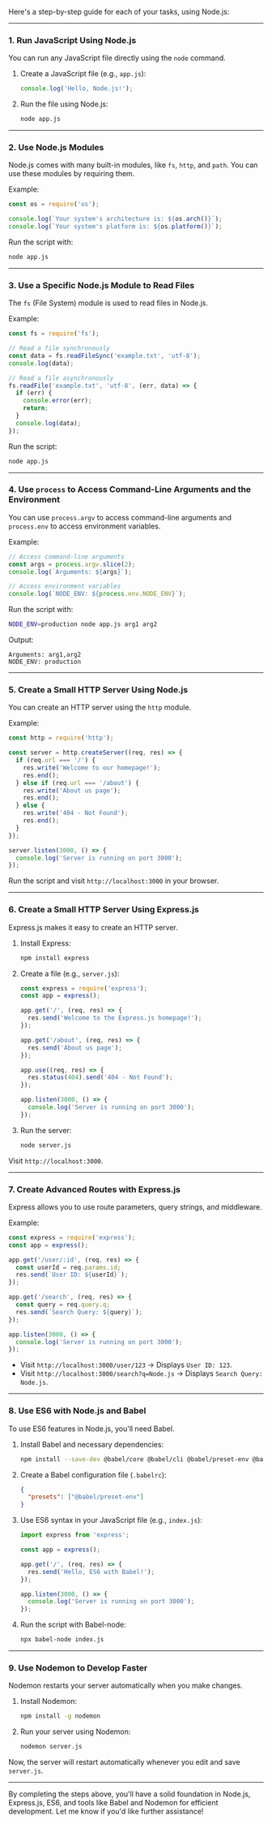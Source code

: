 Here's a step-by-step guide for each of your tasks, using Node.js:

---

### **1. Run JavaScript Using Node.js**
You can run any JavaScript file directly using the `node` command.

1. Create a JavaScript file (e.g., `app.js`):
   ```javascript
   console.log('Hello, Node.js!');
   ```

2. Run the file using Node.js:
   ```bash
   node app.js
   ```

---

### **2. Use Node.js Modules**
Node.js comes with many built-in modules, like `fs`, `http`, and `path`. You can use these modules by requiring them.

Example:
```javascript
const os = require('os');

console.log(`Your system's architecture is: ${os.arch()}`);
console.log(`Your system's platform is: ${os.platform()}`);
```

Run the script with:
```bash
node app.js
```

---

### **3. Use a Specific Node.js Module to Read Files**
The `fs` (File System) module is used to read files in Node.js.

Example:
```javascript
const fs = require('fs');

// Read a file synchronously
const data = fs.readFileSync('example.txt', 'utf-8');
console.log(data);

// Read a file asynchronously
fs.readFile('example.txt', 'utf-8', (err, data) => {
  if (err) {
    console.error(err);
    return;
  }
  console.log(data);
});
```

Run the script:
```bash
node app.js
```

---

### **4. Use `process` to Access Command-Line Arguments and the Environment**
You can use `process.argv` to access command-line arguments and `process.env` to access environment variables.

Example:
```javascript
// Access command-line arguments
const args = process.argv.slice(2);
console.log(`Arguments: ${args}`);

// Access environment variables
console.log(`NODE_ENV: ${process.env.NODE_ENV}`);
```

Run the script with:
```bash
NODE_ENV=production node app.js arg1 arg2
```

Output:
```text
Arguments: arg1,arg2
NODE_ENV: production
```

---

### **5. Create a Small HTTP Server Using Node.js**
You can create an HTTP server using the `http` module.

Example:
```javascript
const http = require('http');

const server = http.createServer((req, res) => {
  if (req.url === '/') {
    res.write('Welcome to our homepage!');
    res.end();
  } else if (req.url === '/about') {
    res.write('About us page');
    res.end();
  } else {
    res.write('404 - Not Found');
    res.end();
  }
});

server.listen(3000, () => {
  console.log('Server is running on port 3000');
});
```

Run the script and visit `http://localhost:3000` in your browser.

---

### **6. Create a Small HTTP Server Using Express.js**
Express.js makes it easy to create an HTTP server.

1. Install Express:
   ```bash
   npm install express
   ```

2. Create a file (e.g., `server.js`):
   ```javascript
   const express = require('express');
   const app = express();

   app.get('/', (req, res) => {
     res.send('Welcome to the Express.js homepage!');
   });

   app.get('/about', (req, res) => {
     res.send('About us page');
   });

   app.use((req, res) => {
     res.status(404).send('404 - Not Found');
   });

   app.listen(3000, () => {
     console.log('Server is running on port 3000');
   });
   ```

3. Run the server:
   ```bash
   node server.js
   ```

Visit `http://localhost:3000`.

---

### **7. Create Advanced Routes with Express.js**
Express allows you to use route parameters, query strings, and middleware.

Example:
```javascript
const express = require('express');
const app = express();

app.get('/user/:id', (req, res) => {
  const userId = req.params.id;
  res.send(`User ID: ${userId}`);
});

app.get('/search', (req, res) => {
  const query = req.query.q;
  res.send(`Search Query: ${query}`);
});

app.listen(3000, () => {
  console.log('Server is running on port 3000');
});
```

- Visit `http://localhost:3000/user/123` → Displays `User ID: 123`.
- Visit `http://localhost:3000/search?q=Node.js` → Displays `Search Query: Node.js`.

---

### **8. Use ES6 with Node.js and Babel**
To use ES6 features in Node.js, you'll need Babel.

1. Install Babel and necessary dependencies:
   ```bash
   npm install --save-dev @babel/core @babel/cli @babel/preset-env @babel/node
   ```

2. Create a Babel configuration file (`.babelrc`):
   ```json
   {
     "presets": ["@babel/preset-env"]
   }
   ```

3. Use ES6 syntax in your JavaScript file (e.g., `index.js`):
   ```javascript
   import express from 'express';

   const app = express();

   app.get('/', (req, res) => {
     res.send('Hello, ES6 with Babel!');
   });

   app.listen(3000, () => {
     console.log('Server is running on port 3000');
   });
   ```

4. Run the script with Babel-node:
   ```bash
   npx babel-node index.js
   ```

---

### **9. Use Nodemon to Develop Faster**
Nodemon restarts your server automatically when you make changes.

1. Install Nodemon:
   ```bash
   npm install -g nodemon
   ```

2. Run your server using Nodemon:
   ```bash
   nodemon server.js
   ```

Now, the server will restart automatically whenever you edit and save `server.js`.

---

By completing the steps above, you'll have a solid foundation in Node.js, Express.js, ES6, and tools like Babel and Nodemon for efficient development. Let me know if you'd like further assistance!